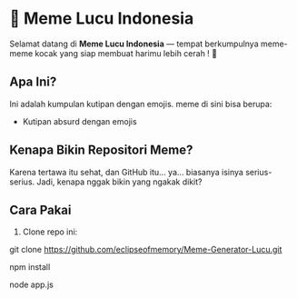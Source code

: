 # 🤣 Meme Lucu Indonesia

Selamat datang di **Meme Lucu Indonesia** — tempat berkumpulnya meme-meme kocak yang siap membuat harimu lebih cerah ! 🌈

## Apa Ini?

Ini adalah kumpulan kutipan dengan emojis. meme di sini bisa berupa:

- Kutipan absurd dengan emojis 

## Kenapa Bikin Repositori Meme?

Karena tertawa itu sehat, dan GitHub itu... ya... biasanya isinya serius-serius. Jadi, kenapa nggak bikin yang ngakak dikit?

## Cara Pakai

1. Clone repo ini:

git clone https://github.com/eclipseofmemory/Meme-Generator-Lucu.git

npm install

node app.js
